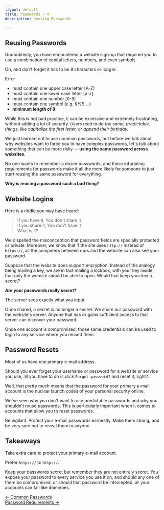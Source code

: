 ```yaml
---
layout: default
title: Passwords - 4
description: Reusing Passwords

---
```

## Reusing Passwords

Undoubtedly, you have encountered a website sign-up that required you to use a combination of capital letters, numbers, and even symbols.

Oh, and don't forget it has to be 8 characters or longer:

Error

* must contain one upper case letter \[A-Z\]
* must contain one lower case letter \[a-z\]
* must contain one number \[0-9\]
* must contain one symbol (e.g. &%$ ...)
* **minimum length of 8**

While this is not bad practice, it can be excessive and extremely frustrating, without adding a lot of security. _Users tend to do the same, predictable, things, like capitalize the first letter, or append their birthday._

We just learned not to use common passwords, but before we talk about why websites want to force you to have complex passwords, let's talk about something that can be more risky — **using the same password across websites**.

No one wants to remember a dozen passwords, and those infuriating requirements for passwords make it all the more likely for someone to just start reusing the same password for everything.

**Why is reusing a password such a bad thing?**

## Website Logins

Here is a riddle you may have heard:

> If you have it, You don't share it  
> If you share it, You don't have it  
> What is it?

We dispelled the misconception that password fields are specially protected or private. Moreover, we know that if the site uses `http://` instead of `https://`, all the computers between ours and the website can also see your password.

Suppose that the website does support encryption. Instead of the analogy being mailing a key, we are in fact mailing a lockbox, with your key inside, that only the website should be able to open. Would that keep your key a secret?

**Are your passwords really secret?**

The server sees exactly what you input.

Once shared, a secret is no longer a secret. We share our password with the website's server. Anyone that has or gains sufficient access to that server can discover your password.

Once one account is compromised, those same credentials can be used to login to any service where you reused them.

## Password Resets

Most of us have one primary e-mail address.

Should you ever forget your username or password for a website or service you use, all you have to do is click `Forgot password?` and reset it, right?.

Well, that pretty much means that the password for your primary e-mail account is the nuclear launch codes of your personal security online.

We've seen why you don't want to use predictable passwords and why you shouldn't reuse passwords. This is particularly important when it comes to accounts that allow you to reset passwords.

Be vigilant. Protect your e-mail passwords earnestly. Make them strong, and be very sure not to reveal them to anyone.

## Takeaways

Take extra care to protect your primary e-mail account.

Prefer `https://` to `http://`.

Keep your passwords secret but remember they are not entirely secret. You expose your password to every service you use it on, and should any one of them be compromised, or should that password be intercepted, all your accounts can fall like dominoes.

[← Common Passwords](./common_passwords.html "Common Passwords")  
[Password Requirements →](./password_requirements.html "Password Requirements")